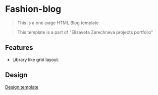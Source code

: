 # Fashion-blog

> This is a one-page HTML Blog template

> This template is a part of "Elizaveta Zarechneva projects portfolio"

## Features

- Library like grid layout.

## Design

[Design template](https://github.com/zarechneva/fashion-blog/blob/master/images/Template.png)
